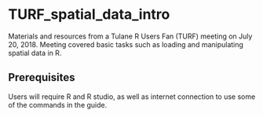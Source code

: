 # TURF_spatial_data_intro

Materials and resources from a Tulane R Users Fan (TURF) meeting on July 20, 2018. Meeting covered basic
tasks such as loading and manipulating spatial data in R.

## Prerequisites

Users will require R and R studio, as well as internet connection to use some of the commands in the guide.
